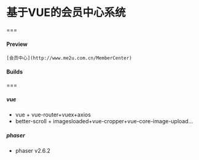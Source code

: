# 基于VUE的会员中心系统
===
#### Preview
````
[会员中心](http://www.me2u.com.cn/MemberCenter)
````
#### Builds
===
##### vue
* vue + vue-router+vuex+axios
* better-scroll + imagesloaded+vue-cropper+vue-core-image-upload...
##### phaser
* phaser v2.6.2
